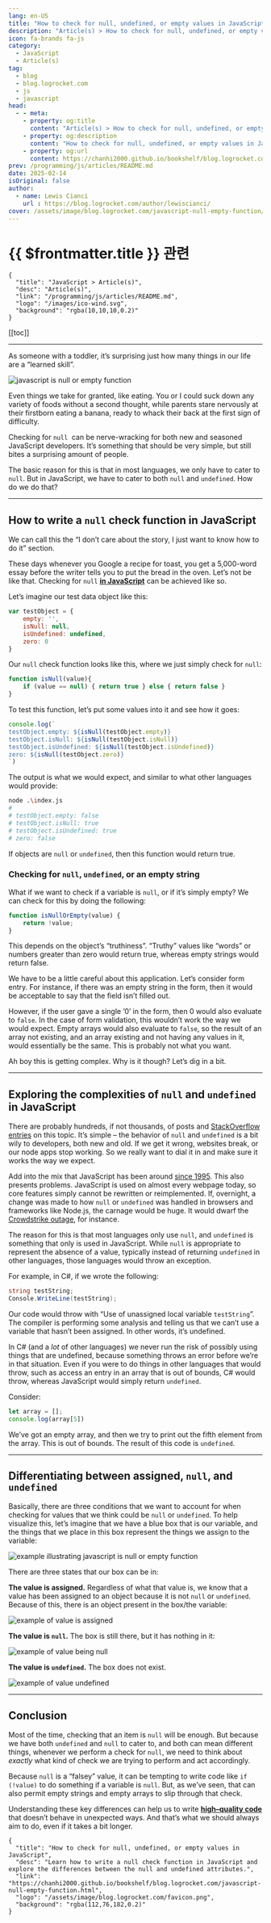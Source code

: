 ```yaml
---
lang: en-US
title: "How to check for null, undefined, or empty values in JavaScript"
description: "Article(s) > How to check for null, undefined, or empty values in JavaScript"
icon: fa-brands fa-js
category:
  - JavaScript
  - Article(s)
tag:
  - blog
  - blog.logrocket.com
  - js
  - javascript
head:
  - - meta:
    - property: og:title
      content: "Article(s) > How to check for null, undefined, or empty values in JavaScript"
    - property: og:description
      content: "How to check for null, undefined, or empty values in JavaScript"
    - property: og:url
      content: https://chanhi2000.github.io/bookshelf/blog.logrocket.com/javascript-null-empty-function.html
prev: /programming/js/articles/README.md
date: 2025-02-14
isOriginal: false
author:
  - name: Lewis Cianci
    url : https://blog.logrocket.com/author/lewiscianci/
cover: /assets/image/blog.logrocket.com/javascript-null-empty-function/banner.png
---
```


# {{ $frontmatter.title }} 관련

```component VPCard
{
  "title": "JavaScript > Article(s)",
  "desc": "Article(s)",
  "link": "/programming/js/articles/README.md",
  "logo": "/images/ico-wind.svg",
  "background": "rgba(10,10,10,0.2)"
}
```

[[toc]]

---

<SiteInfo
  name="How to check for null, undefined, or empty values in JavaScript"
  desc="Learn how to write a null check function in JavaScript and explore the differences between the null and undefined attributes."
  url="https://blog.logrocket.com/javascript-null-empty-function"
  logo="/assets/image/blog.logrocket.com/favicon.png"
  preview="/assets/image/blog.logrocket.com/javascript-null-empty-function/banner.png"/>

As someone with a toddler, it’s surprising just how many things in our life are a “learned skill”.

![javascript is null or empty function](/assets/image/blog.logrocket.com/javascript-null-empty-function/banner.png)

Even things we take for granted, like eating. You or I could suck down any variety of foods without a second thought, while parents stare nervously at their firstborn eating a banana, ready to whack their back at the first sign of difficulty.

Checking for `null`  can be nerve-wracking for both new and seasoned JavaScript developers. It’s something that should be very simple, but still bites a surprising amount of people.

The basic reason for this is that in most languages, we only have to cater to `null`. But in JavaScript, we have to cater to both `null` and `undefined`. How do we do that?

---

## How to write a `null` check function in JavaScript

We can call this the “I don’t care about the story, I just want to know how to do it” section.

These days whenever you Google a recipe for toast, you get a 5,000-word essay before the writer tells you to put the bread in the oven. Let’s not be like that. Checking for `null` [**in JavaScript**](/blog.logrocket.com/six-things-you-may-not-know-about-javascript.md) can be achieved like so.

Let’s imagine our test data object like this:

```js
var testObject = {
    empty: '',
    isNull: null,
    isUndefined: undefined,
    zero: 0
}
```

Our `null` check function looks like this, where we just simply check for `null`:

```js
function isNull(value){
    if (value == null) { return true } else { return false }
}
```

To test this function, let’s put some values into it and see how it goes:

```js
console.log(`
testObject.empty: ${isNull(testObject.empty)}
testObject.isNull: ${isNull(testObject.isNull)}
testObject.isUndefined: ${isNull(testObject.isUndefined)}
zero: ${isNull(testObject.zero)}    
`)
```

The output is what we would expect, and similar to what other languages would provide:

```sh
node .\index.js
# 
# testObject.empty: false
# testObject.isNull: true
# testObject.isUndefined: true
# zero: false    
```

If objects are `null` or `undefined`, then this function would return true.

### Checking for `null`, `undefined`, or an empty string

What if we want to check if a variable is `null`, or if it’s simply empty? We can check for this by doing the following:

```js
function isNullOrEmpty(value) {
    return !value;
}
```

This depends on the object’s “truthiness”. “Truthy” values like “words” or numbers greater than zero would return true, whereas empty strings would return false.

We have to be a little careful about this application. Let’s consider form entry. For instance, if there was an empty string in the form, then it would be acceptable to say that the field isn’t filled out.

However, if the user gave a single ’0’ in the form, then 0 would also evaluate to `false`. In the case of form validation, this wouldn’t work the way we would expect. Empty arrays would also evaluate to `false`, so the result of an array not existing, and an array existing and not having any values in it, would essentially be the same. This is probably not what you want.

Ah boy this is getting complex. Why is it though? Let’s dig in a bit.

---

## Exploring the complexities of `null` and `undefined` in JavaScript

There are probably hundreds, if not thousands, of posts and [<FontIcon icon="fa-brands fa-stack-overflow"/>StackOverflow entries](https://stackoverflow.com/questions/5515310/is-there-a-standard-function-to-check-for-null-undefined-or-blank-variables-in) on this topic. It’s simple – the behavior of `null` and `undefined` is a bit wily to developers, both new and old. If we get it wrong, websites break, or our node apps stop working. So we really want to dial it in and make sure it works the way we expect.

Add into the mix that JavaScript has been around [<FontIcon icon="fas fa-globe"/>since 1995](https://cybercultural.com/p/1995-the-birth-of-javascript/). This also presents problems. JavaScript is used on almost every webpage today, so core features simply cannot be rewritten or reimplemented. If, overnight, a change was made to how `null` or `undefined` was handled in browsers and frameworks like Node.js, the carnage would be huge. It would dwarf the [<FontIcon icon="fas fa-globe"/>Crowdstrike outage](https://blog.logrocket.com/product-management/product-recall-liability-claims/), for instance.

The reason for this is that most languages only use `null`, and `undefined` is something that only is used in JavaScript. While `null` is appropriate to represent the absence of a value, typically instead of returning `undefined` in other languages, those languages would throw an exception.

For example, in C#, if we wrote the following:

```cs
string testString;
Console.WriteLine(testString);
```

Our code would throw with “Use of unassigned local variable `testString`”. The compiler is performing some analysis and telling us that we can’t use a variable that hasn’t been assigned. In other words, it’s undefined.

In C# (and a *lot* of other languages) we never run the risk of possibly using things that are undefined, because something throws an error before we’re in that situation. Even if you were to do things in other languages that would throw, such as access an entry in an array that is out of bounds, C# would throw, whereas JavaScript would simply return `undefined`.

Consider:

```js
let array = [];
console.log(array[5])
```

We’ve got an empty array, and then we try to print out the fifth element from the array. This is out of bounds. The result of this code is `undefined`.

---

## Differentiating between assigned, `null`, and `undefined`

Basically, there are three conditions that we want to account for when checking for values that we think could be `null` or `undefined`. To help visualize this, let’s imagine that we have a blue box that is our variable, and the things that we place in this box represent the things we assign to the variable:

![example illustrating javascript is null or empty function](/assets/image/blog.logrocket.com/javascript-null-empty-function/1_blue-box-example.png)

There are three states that our box can be in:

**The value is assigned.** Regardless of what that value is, we know that a value has been assigned to an object because it is not `null` or `undefined`. Because of this, there is an object present in the box/the variable:

![example of value is assigned](/assets/image/blog.logrocket.com/javascript-null-empty-function/updated_2_value-is-assigned.webp)

**The value is `null`.** The box is still there, but it has nothing in it:

![example of value being null](/assets/image/blog.logrocket.com/javascript-null-empty-function/3_value-is-null.png)

**The value is `undefined`.** The box does not exist.

![example of value undefined](/assets/image/blog.logrocket.com/javascript-null-empty-function/4_value-is-undefined.png)

---

## Conclusion

Most of the time, checking that an item is `null` will be enough. But because we have both `undefined` and `null` to cater to, and both can mean different things, whenever we perform a check for `null`, we need to think about *exactly* what kind of check we are trying to perform and act accordingly.

Because `null` is a “falsey” value, it can be tempting to write code like `if (!value)` to do something if a variable is `null`. But, as we’ve seen, that can also permit empty strings and empty arrays to slip through that check.

Understanding these key differences can help us to write [**high–quality code**](https://blog.logrocket.com/12-tips-for-writing-clean-and-scalable-javascript-3ffe30abfe20/) that doesn’t behave in unexpected ways. And that’s what we should always aim to do, even if it takes a bit longer.
<!-- TODO /blog.logrocket.com/12-tips-for-writing-clean-and-scalable-javascript.md -->

<!-- TODO: add ARTICLE CARD -->
```component VPCard
{
  "title": "How to check for null, undefined, or empty values in JavaScript",
  "desc": "Learn how to write a null check function in JavaScript and explore the differences between the null and undefined attributes.",
  "link": "https://chanhi2000.github.io/bookshelf/blog.logrocket.com/javascript-null-empty-function.html",
  "logo": "/assets/image/blog.logrocket.com/favicon.png",
  "background": "rgba(112,76,182,0.2)"
}
```
